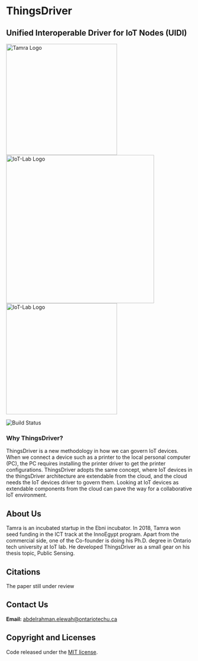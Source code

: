 # ThingsDriver

## Unified Interoperable Driver for IoT Nodes (UIDI)
<a href="https://tamra-iot.com/">
<img src="https://elewah.github.io/Tamra/logos/logo-horizontal.png" width="300" alt="Tamra Logo" title="Tamra">
</a>
<a href="https://iotresearchlab.ca/">
<img src="https://elewah.github.io/Tamra/logos/white.png" width="400" alt="IoT-Lab Logo" title="IoT Lab">
</a>
<a href="https://iotresearchlab.ca/">
<img src="https://elewah.github.io/Tamra/logos/IoT-lab.png" width="300" alt="IoT-Lab Logo" title="IoT Lab">
</a>




![Build Status](https://travis-ci.org/joemccann/dillinger.svg?branch=master)
### Why ThingsDriver?
ThingsDriver is a new methodology in how we can govern IoT devices. When we connect a device such as a printer to the local personal computer (PC), the PC requires installing the printer driver to get the printer configurations. ThingsDriver adopts the same concept, where IoT devices in the thingsDriver architecture are extendable from the cloud, and the cloud needs the IoT devices driver to govern them. Looking at IoT devices as extendable components from the cloud can pave the way for a collaborative IoT environment.

## About Us
Tamra is an incubated startup in the Ebni incubator. In 2018, Tamra won seed funding in the ICT track at the InnoEgypt program. Apart from the commercial side, one of the Co-founder is doing his Ph.D. degree in Ontario tech university at IoT lab. He developed ThingsDriver as a small gear on his thesis topic, Public Sensing.

## Citations
The paper still under review

## Contact Us
 **Email:** abdelrahman.elewah@ontariotechu.ca
 
## Copyright and Licenses

Code released under the [MIT license](LICENSE).
